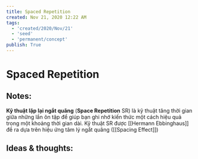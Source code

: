 ```yaml
---
title: Spaced Repetition
created: Nov 21, 2020 12:22 AM
tags:
  - 'created/2020/Nov/21'
  - 'seed'
  - 'permanent/concept'
publish: True
---
```

# Spaced Repetition

## Notes:
**Kỹ thuật lặp lại ngắt quãng** (**Space Repetition** SR) là kỹ thuật tăng thời gian giữa những lần ôn tập để giúp bạn ghi nhớ kiến thức một cách hiệu quả trong một khoảng thời gian dài. Kỹ thuật SR được [[Hermann Ebbinghaus]] đề ra dựa trên hiệu ứng tâm lý ngắt quãng ([[Spacing Effect]])

## Ideas & thoughts:
